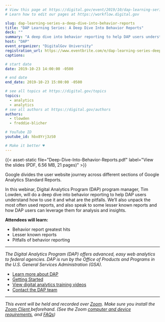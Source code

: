```yaml
---
# View this page at https://digital.gov/event/2019/10/dap-learning-series-a-deep-dive
# Learn how to edit our pages at https://workflow.digital.gov

slug: dap-learning-series-a-deep-dive-into-behavior-reports
title: "DAP Learning Series: A Deep Dive Into Behavior Reports"
deck: ""
summary: "A deep dive into behavior reporting to help DAP users understand how to use it and what are the pitfalls."
host: "DAP"
event_organizer: "DigitalGov University"
registration_url: https://www.eventbrite.com/e/dap-learning-series-deep-dive-behavior-reports-registration-59347588234
captions: 

# start date
date: 2019-10-23 14:00:00 -0500

# end date
end_date: 2019-10-23 15:00:00 -0500

# see all topics at https://digital.gov/topics
topics: 
  - analytics
  - analytics
# see all authors at https://digital.gov/authors
authors: 
  - tlowden
  - freddie-blicher

# YouTube ID
youtube_id: hbx8Yrj3zS0

# Make it better ♥
---
```


{{< asset-static file="Deep-Dive-Into-Behavior-Reports.pdf" label="View the slides (PDF, 6.56 MB, 21 pages)" >}} 

Google divides the user website journey across different sections of Google Analytics Standard Reports.

In this webinar, Digital Analytics Program (DAP) program manager, Tim Lowden, will do a deep dive into behavior reporting to help DAP users understand how to use it and what are the pitfalls. We’ll also unpack the most often used reports, and also speak to some lesser known reports and how DAP users can leverage them for analysis and insights.

**Attendees will learn:**

- Behavior report greatest hits
- Lesser known reports
- Pitfalls of behavior reporting

---

_The Digital Analytics Program (DAP) offers advanced, easy web analytics to federal agencies. DAP is run by the Office of Products and Programs in the U.S. General Services Administration (GSA)._

- [Learn more about DAP](https://www.digitalgov.gov/services/dap/)
- [Getting Started](https://github.com/digital-analytics-program/gov-wide-code)
- [View digital analytics training videos](https://www.youtube.com/playlist?list=PLd9b-GuOJ3nFwlyvLFUtmDpYFKezhot8P)
- [Contact the DAP team](mailto:dap@support.digitalgov.gov)

---

_This event will be held and recorded over [Zoom](https://www.zoom.us/). Make sure you install the [Zoom Client ](https://zoom.us/download#client&#95;4meeting) beforehand. (See the Zoom [computer and device requirements](https://support.zoom.us/hc/en-us/articles/201362023-System-Requirements-for-PC-Mac-and-Linux), and [FAQs](https://support.zoom.us/hc/en-us/sections/200277708-Frequently-Asked-Questions))_
